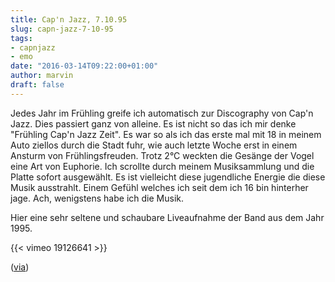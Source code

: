 ```yaml
---
title: Cap'n Jazz, 7.10.95
slug: capn-jazz-7-10-95
tags:
- capnjazz
- emo
date: "2016-03-14T09:22:00+01:00"
author: marvin
draft: false
---
```

Jedes Jahr im Frühling greife ich automatisch zur Discography von Cap'n Jazz. Dies passiert ganz von alleine. Es ist nicht so das ich mir denke "Frühling Cap'n Jazz Zeit". Es war so als ich das erste mal mit 18 in meinem Auto ziellos durch die Stadt fuhr, wie auch letzte Woche erst in einem Ansturm von Frühlingsfreuden. Trotz 2°C weckten die Gesänge der Vogel eine Art von Euphorie. Ich scrollte durch meinem Musiksammlung und die Platte sofort ausgewählt. Es ist vielleicht diese jugendliche Energie die diese Musik ausstrahlt. Einem Gefühl welches ich seit dem ich 16 bin hinterher jage. Ach, wenigstens habe ich die Musik.

Hier eine sehr seltene und schaubare Liveaufnahme der Band aus dem Jahr 1995.

{{< vimeo 19126641 >}}

([via](http://www.jadetree.com/features2/2016/1/18/interview-with-victor-villarreal))